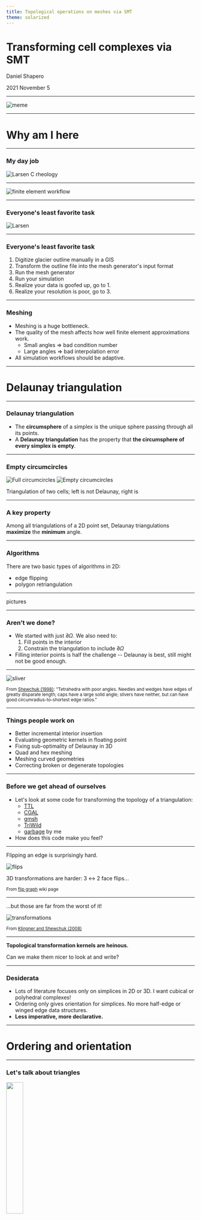 ```yaml
---
title: Topological operations on meshes via SMT
theme: solarized
---
```


# Transforming cell complexes via SMT

Daniel Shapero

2021 November 5

----

![meme](linear-algebra.jpg)



---

# Why am I here

----

### My day job

![Larsen C rheology](images/larsen-rheology.png)

----

![finite element workflow](images/finite-element.png)

----

### Everyone's least favorite task

![Larsen](images/larsen-mesh.png)

----

### Everyone's least favorite task

1. Digitize glacier outline manually in a GIS
2. Transform the outline file into the mesh generator's input format
3. Run the mesh generator
4. Run your simulation
5. Realize your data is goofed up, go to 1.
6. Realize your resolution is poor, go to 3.

----

### Meshing

* Meshing is a huge bottleneck.
* The quality of the mesh affects how well finite element approximations work.
  - Small angles $\Rightarrow$ bad condition number
  - Large angles $\Rightarrow$ bad interpolation error
* All simulation workflows should be adaptive.



---

# Delaunay triangulation

----

### Delaunay triangulation

* The **circumsphere** of a simplex is the unique sphere passing through all its points.
* A **Delaunay triangulation** has the property that **the circumsphere of every simplex is empty**.

----

### Empty circumcircles

![Full circumcircles](drawing1.svg) ![Empty circumcircles](drawing2.svg)

Triangulation of two cells; left is not Delaunay, right is

----

### A key property

Among all triangulations of a 2D point set, Delaunay triangulations **maximize** the **minimum** angle.

----

### Algorithms

There are two basic types of algorithms in 2D:
* edge flipping
* polygon retriangulation

----

pictures

----

### Aren't we done?

* We started with just $\partial\Omega$.
We also need to:
  1. Fill points in the interior
  2. Constrain the triangulation to include $\partial\Omega$
* Filling interior points is half the challenge -- Delaunay is best, still might not be good enough.

----

![sliver](sliver.svg)

<small>From <a href="https://people.eecs.berkeley.edu/~jrs/papers/delref3d.pdf">Shewchuk (1998)</a>:
"Tetrahedra with poor angles.
Needles and wedges have edges of greatly disparate length; caps have a large solid angle; slivers have neither, but can have good circumradius-to-shortest edge ratios."
</small>


----

### Things people work on

* Better incremental interior insertion
* Evaluating geometric kernels in floating point
* Fixing sub-optimality of Delaunay in 3D
* Quad and hex meshing
* Meshing curved geometries
* Correcting broken or degenerate topologies

----

### Before we get ahead of ourselves


* Let's look at some code for transforming the topology of a triangulation:
    * [TTL](https://github.com/SINTEF-Geometry/TTL/blob/49ff0dbabefccb55b1f5793dab2ffcda1cb4da7d/src/halfedge/HeTriang.cpp#L542)
    * [CGAL](https://github.com/CGAL/cgal/blob/ed3503d2381842f837a8118a749ab380f889485b/Triangulation_2/include/CGAL/Regular_triangulation_2.h#L1629)
    * [gmsh](https://gitlab.onelab.info/gmsh/gmsh/-/blob/master/Mesh/meshGFaceDelaunayInsertion.cpp#L1901)
    * [TriWild](https://github.com/wildmeshing/TriWild/blob/d85ec7a6faf50138c034a174226515b44d345c03/src/triwild/edge_swapping.cpp#L54)
    * [garbage](https://gitlab.com/danshapero/zmsh2/-/blob/delaunay/src/algorithms/delaunay.c#L52) by me
* How does this code make you feel?

----

Flipping an edge is surprisingly hard.

![flips](https://upload.wikimedia.org/wikipedia/commons/d/dc/Flips2d3d.svg)

3D transformations are harder: 3 $\leftrightarrow$ 2 face flips...

<small>From <a href="https://en.wikipedia.org/wiki/Flip_graph">flip graph</a> wiki page</small>

----

...but those are far from the worst of it!

![transformations](topological-transformations.svg)

<small>From <a href="https://doi.org/10.1007/978-3-540-75103-8_1">Klingner and Shewchuk (2008)</a></small>

----

**Topological transformation kernels are heinous.**

Can we make them nicer to look at and write?

----

### Desiderata

* Lots of literature focuses only on simplices in 2D or 3D.
I want cubical or polyhedral complexes!
* Ordering only gives orientation for simplices.
No more half-edge or winged edge data structures.
* **Less imperative, more declarative.**



---

# Ordering and orientation

----

### Let's talk about triangles

<img src="images/triangle.png" width="30%">

A triangle $\{x_0, x_1, x_2\}$ in 2D is +-ordered if

$$\det\left[\begin{matrix} x_0 & x_1 & x_2\end{matrix}\right] > 0$$

<small>*using homogeneous coordinates</small>

----

<img src="images/triangles.png" width="30%">

* +-ordered adjacent triangles traverse their shared edge in the opposite order.
* The edge has no real ordering of its own.

----

<img src="images/tetrahedron.png" width="30%"> <img src="images/tetrahedra.png" width="30%">

* +-ordering of tetrahedra is also defined by the determinant of the corners.
* Let's think about their shared triangle + edges...

----

<img src="images/orientation.png" width="30%">

What about quads and hexes?
Or non-convex polygons?
Or pyramids?

----

![Herschel graph](https://upload.wikimedia.org/wikipedia/commons/a/ae/Herschel_graph_LS.svg) ![Herschel polyhedron](https://upload.wikimedia.org/wikipedia/commons/e/e7/Herschel_enneahedron_animated.gif)

There are non-Hamiltonian polyhedra.
How do you order the vertices?

<small>From wikipedia, [Herschel graph](https://en.wikipedia.org/wiki/Herschel_graph).
See also the [Tutte](https://en.wikipedia.org/wiki/Tutte_graph) and [Goldner-Harary](https://en.wikipedia.org/wiki/Goldner%E2%80%93Harary_graph) graphs.</small>

----

![5-cell](https://upload.wikimedia.org/wikipedia/commons/d/d8/5-cell.gif) ![8-cell](https://upload.wikimedia.org/wikipedia/commons/d/d7/8-cell.gif)

What would happen if our tetrahedron lived in 4D?
Or a 4D polytope got projected into 3D?

<small>From wikipedia, [5-cell](https://en.wikipedia.org/wiki/5-cell) and [tesseract](https://en.wikipedia.org/wiki/Tesseract)</small>

----

* **The moral**: Vertex ordering generalizes poorly and assumes nice manifold inputs.
* **The problem**: Lots of mesh data structure in FEM packages rely on ordering.
* **The solution**: A data structure that encodes *topology* independent of *geometry*.



---

# Homological algebra

----

### Cell complexes

* [**Cell complexes**](https://en.wikipedia.org/wiki/CW_complex) are a generalization of triangulations and polygonizations.
* It's a bunch of shapes glued together*.
* But they can have e.g. hanging edges.

${}$

<small>*The fancy math definition is long-winded and equivalent to this.</small>

----

The following definitions are going to seem hella weird at first, just... mellow out it'll be ok.

----

### Chains

* The *$k$-skeleton* of a complex is the collection $\\{\sigma_1, \ldots \sigma_m\\}$ of all its $k$D cells.
* A [$k$-**chain**](https://en.wikipedia.org/wiki/Chain_(algebraic_topology)) is a formal $\mathbb{Z}$-linear combination
$$C = c_1\sigma_1 + \ldots + c_m\sigma_m$$
* We can identify a cell $\sigma_i$ with the chain
$$C_i = 0\cdot\sigma_1 + \ldots + 1\cdot\sigma_i + \ldots + 0\cdot\sigma_m$$

----

The 0-skeleton

![0-skeleton](images/0-skeleton.png)

----

The 0- and 1-skeletons

![1-skeleton](images/1-skeleton.png)

----

The 0-, 1-, and 2-skeletons

![2-skeleton](images/2-skeleton.png)

----

A 2-chain

![chain](images/chains.png)

----

### Boundaries

* The **boundary operator** is a linear mapping from $k$-chains to $k - 1$-chains:
$$\partial\_k : \mathscr C_k \to \mathscr C_{k - 1}$$
* $\partial_k$ encodes both **adjacency** and **orientation**.

----

$$\Huge{\partial_k\circ\partial_{k + 1} = 0}$$

----

![boundary of boundary of triangles](images/boundary-of-boundary1.png)

----

![boundary of boundary of modified triangles](images/boundary-of-boundary2.png)

* Suppose that $\partial_1\cdot\partial_2 = 0$ and $PQ = \alpha I$.
* Then $\partial_1' = \partial_1\cdot P$ and $Q\cdot\partial_2'$ are still good!

----

Joining polygons is just chain addition!

<img src="images/quadrilateral.png" width="65%">

----

### An annoying problem

* $\partial\circ\partial = 0$ is useful, but what prevents us from having an edge $e$ such that
$$\partial e = v_1 + v_0?$$
* We could impose this as an extra side condition.

----

### Some convenient fictions

* Or, we could say that there is a cell $\bot$ of dimension -1 such that, for all $k$,
$$\partial v_k = \bot$$
* The vertex boundary matrix is a row of 1s!
* If we did have $\partial e = v_1 + v_0$, then
$$\partial_0\circ\partial_1e = 2\bot \neq 0!$$

----

![meme](linear-algebra.jpg)



---

# Transforming topologies

----

### A data structure

* We can represent cell complexes as a bunch of **sparse matrices** with **integer entries**.
* Many software packages offer sparse matrices with generic entries: scipy, eigen, ...
* But storage formats aren't straightforward and you can easily go accidentally quadratic

----

Some pseudocode to check that a topology is good:

```python
for k in range(dimension):
    A = topology.boundary(k)
    B = topology.boundary(k + 1)
    C = A @ B
    if norm(C) != 0:
        return False

return True
```

----

### Transformations

* Goal: specify topological operations declaratively.
Conveniently, ops are always local to a few cells.
* Plan: use an SMT solver to find a valid set of transformations to the (local) boundary operators.

----

### General plan

* Extract the active cells for the operation.
* Make a numpy array of Z3 integer variables for each boundary operator.
* Add the constraint that $\partial\cdot\partial = 0$.
* Add op-specific constraints.
* Check for satisfiability.
* Scatter the local matrices to global.

----

code samples

----

demonstration



---

# Closing thoughts

----

This representation of cell complexes:
* Is easy to check for correctness
* Is independent of the intrinsic dimension and coordination number
* Allows a rich set of transformations to be implemented easily and declaratively
* Is definitely sub-optimal for space and time

----

### Parallelism

* All of this was very single-threaded.
* For real PDE problems, we decompose the domain and go parallel.
* We can treat the domains and the interfaces between them as a higher-level cell complex.

----

### Parallelism

<img src="images/decomposition.png" width="50%">

A domain, decomposed into subdomains.
Thick lines demarcate subdomain boundaries, thin lines the cell boundaries.
Together they form a *nested* cell complex.

----

### Further reading

* Popular mesh generators: [Triangle](https://www.cs.cmu.edu/~quake/triangle.html), [aCute](https://www.cise.ufl.edu/~ungor/aCute/), [tetgen](https://tetgen.org), [TriWild](https://github.com/wildmeshing/TriWild), [TetWild](https://github.com/wildmeshing/fTetWild), [gmsh](https://gmsh.info)
* [Leila De Floriani](http://users.umiacs.umd.edu/~deflo/) has written a lot about data structures for cell complexes [[1]](https://doi.org/10.1145/1057432.1057444)[[2]](https://doi.org/10.1007/978-3-642-15414-0_24)[[3]](https://dl.acm.org/doi/abs/10.5555/1281920.1281940)

----

help

<img src="images/mayhem.jpg" width="30%">

----

### Help

* I told James W about this and he said "program synthesis"?
* I'm representing the variables as Ints and constraining to -1, 0, or +1.
Is there a better way?
* What can I do to make Z3 happy when we go to more unknowns? e.g. large multi-face ops
* Z3 has arrays but I [shouldn't use them](https://stackoverflow.com/questions/11068561/create-an-array-with-fixed-size-and-initialize-it)?
* Please tell me if all this sounds insane and stupid



---

# Epilogue

----

### Homology

* If $\alpha = \partial\sigma$ for some $\sigma$, then $\partial\alpha = 0$.
* Can we have $\partial\alpha = 0$ but $\forall\sigma, \alpha \neq \partial\sigma$?
* These chains constitute the **homology groups**:
$$H_k = \text{kernel }\partial_k / \text{image }\partial_{k + 1}$$

----

![torus](images/torus.png)

----

![torus](images/torus-boundary.png)

----

![torus](images/torus-interior.png)

----

![torus](images/torus-homology-a.png)

----

### Homology

* Morphisms of spaces imply morphisms of homology groups.
* And this is why there's category theory.


